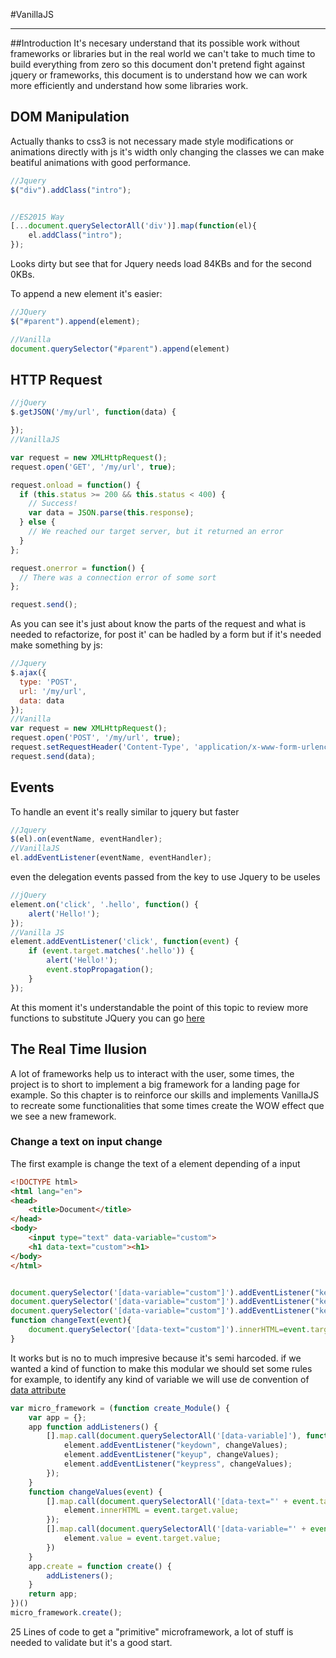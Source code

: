 #VanillaJS
_____________

##Introduction
It's necesary understand that its possible work without frameworks or libraries but in the real world we can't take to much time to build everything from zero so this document don't pretend fight against jquery or frameworks, this document is to understand how we can work more efficiently and understand how some libraries work.

## DOM Manipulation 
Actually thanks to css3 is not necessary made style modifications or animations directly with js it's width only changing the classes we can make beatiful animations with good performance.

```js
//Jquery
$("div").addClass("intro");


//ES2015 Way
[...document.querySelectorAll('div')].map(function(el){
    el.addClass("intro");
});

```
Looks  dirty but see that for Jquery needs load 84KBs and for the second 0KBs.


To append a new element it's easier:
```js
//JQuery
$("#parent").append(element);

//Vanilla
document.querySelector("#parent").append(element)
```




## HTTP Request

```js
//jQuery 
$.getJSON('/my/url', function(data) {

});
//VanillaJS

var request = new XMLHttpRequest();
request.open('GET', '/my/url', true);

request.onload = function() {
  if (this.status >= 200 && this.status < 400) {
    // Success!
    var data = JSON.parse(this.response);
  } else {
    // We reached our target server, but it returned an error
  }
};

request.onerror = function() {
  // There was a connection error of some sort
};

request.send();
```
As you can see it's just about know the parts of the request and what is needed to refactorize, for post it' can be hadled by a form but if it's needed make something by js:
```js
//Jquery
$.ajax({
  type: 'POST',
  url: '/my/url',
  data: data
});
//Vanilla
var request = new XMLHttpRequest();
request.open('POST', '/my/url', true);
request.setRequestHeader('Content-Type', 'application/x-www-form-urlencoded; charset=UTF-8');
request.send(data);
```

## Events
To handle an event it's really similar to jquery but faster
```js
//Jquery
$(el).on(eventName, eventHandler);
//VanillaJS
el.addEventListener(eventName, eventHandler);
```

even the delegation events passed from  the key to use Jquery to be useles
```js
//jQuery
element.on('click', '.hello', function() {
    alert('Hello!');
});
//Vanilla JS
element.addEventListener('click', function(event) {
    if (event.target.matches('.hello')) {
        alert('Hello!');
        event.stopPropagation();
    }
});
```

At this moment it's understandable the point of this topic to review more functions to substitute JQuery you can go [here](http://codeblog.cz/vanilla/traversal.html#get-single-element-ancestors)

## The Real Time Ilusion
A lot of frameworks help us to interact with the user, some times, the project is to short to implement a big framework for a landing page for example. So this chapter is to reinforce our skills and implements VanillaJS to recreate some functionalities that some times create the WOW effect que we see a new framework.

### Change a text on input change 
The first example is change the text of a element depending of a input

```html
<!DOCTYPE html>
<html lang="en">
<head>
    <title>Document</title>
</head>
<body>
    <input type="text" data-variable="custom">
    <h1 data-text="custom"><h1>
</body>
</html>
```

```js

document.querySelector('[data-variable="custom"]').addEventListener("keydown", changeText); 
document.querySelector('[data-variable="custom"]').addEventListener("keyup", changeText); 
document.querySelector('[data-variable="custom"]').addEventListener("keypress", changeText); 
function changeText(event){
    document.querySelector('[data-text="custom"]').innerHTML=event.target.value;
}
```
It works but is no to much impresive because it's semi harcoded.
if we wanted a kind of function to make this modular we should set some rules for example, to identify any kind of variable we will use de convention of [data attribute ](https://developer.mozilla.org/en-US/docs/Learn/HTML/Howto/Use_data_attributes)

```js
var micro_framework = (function create_Module() {
    var app = {};
    app function addListeners() {
        [].map.call(document.querySelectorAll('[data-variable]'), function (element) {
            element.addEventListener("keydown", changeValues);
            element.addEventListener("keyup", changeValues);
            element.addEventListener("keypress", changeValues);
        });
    }
    function changeValues(event) {
        [].map.call(document.querySelectorAll('[data-text="' + event.target.getAttribute('data-variable') + '"]'), function (element) {
            element.innerHTML = event.target.value;
        });
        [].map.call(document.querySelectorAll('[data-variable="' + event.target.getAttribute('data-variable') + '"]'), function (element) {
            element.value = event.target.value;
        })
    }
    app.create = function create() {
        addListeners();
    }
    return app;
})()
micro_framework.create();
```
25 Lines of code to get a "primitive" microframework, a lot of stuff is needed to validate but it's a good start.

